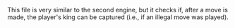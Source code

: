 This file is very similar to the second engine, but it checks if, after a move is made, the player's king can be captured (i.e., if an illegal move was played).
